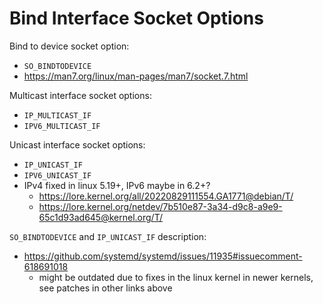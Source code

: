 # Bind Interface Socket Options

Bind to device socket option:
- `SO_BINDTODEVICE`
- https://man7.org/linux/man-pages/man7/socket.7.html

Multicast interface socket options:
- `IP_MULTICAST_IF`
- `IPV6_MULTICAST_IF`

Unicast interface socket options:
- `IP_UNICAST_IF`
- `IPV6_UNICAST_IF`
- IPv4 fixed in linux 5.19+, IPv6 maybe in 6.2+?
  - https://lore.kernel.org/all/20220829111554.GA1771@debian/T/
  - https://lore.kernel.org/netdev/7b510e87-3a34-d9c8-a9e9-65c1d93ad645@kernel.org/T/

`SO_BINDTODEVICE` and `IP_UNICAST_IF` description:
- https://github.com/systemd/systemd/issues/11935#issuecomment-618691018
  - might be outdated due to fixes in the linux kernel in newer kernels, see
    patches in other links above
